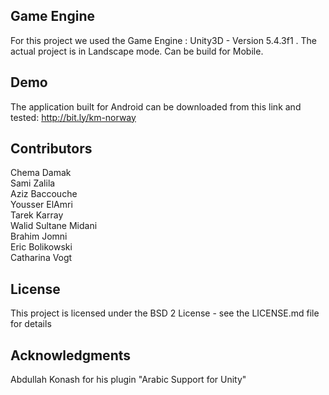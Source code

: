 ## Game Engine

For this project we used the Game Engine : Unity3D - Version 5.4.3f1 . 
The actual project is in Landscape mode. 
Can be build for Mobile. 

## Demo

The application built for Android can be downloaded from this link and tested:
http://bit.ly/km-norway

## Contributors

Chema Damak<br />
Sami Zalila<br /> 
Aziz Baccouche<br /> 
Yousser ElAmri<br /> 
Tarek Karray<br /> 
Walid Sultane Midani<br /> 
Brahim Jomni<br />
Eric Bolikowski<br />
Catharina Vogt  

## License

This project is licensed under the BSD 2 License - see the LICENSE.md file for details

## Acknowledgments

Abdullah Konash for his plugin "Arabic Support for Unity"
